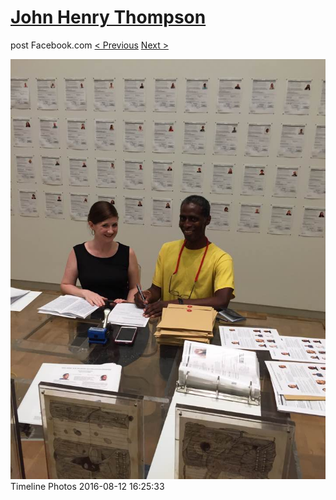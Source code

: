 # [John Henry Thompson](../README.md)
post Facebook.com
[< Previous](2016-08-13-17.md) [Next >](2016-08-12-2.md)

[![](../media/2016-08-12/Timeline-Photos.jpg)](../README.md)
Timeline Photos
2016-08-12 16:25:33